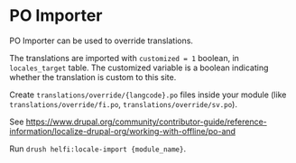 # PO Importer

PO Importer can be used to override translations. 

The translations are imported with `customized = 1` boolean, in `locales_target` table. 
The customized variable is a boolean indicating whether the translation is custom to this site.

Create `translations/override/{langcode}.po` files inside your module (like `translations/override/fi.po`, `translations/override/sv.po`).

See https://www.drupal.org/community/contributor-guide/reference-information/localize-drupal-org/working-with-offline/po-and

Run `drush helfi:locale-import {module_name}`.
